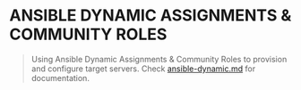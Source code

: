 # ANSIBLE DYNAMIC ASSIGNMENTS & COMMUNITY ROLES
>Using Ansible Dynamic Assignments &amp; Community Roles to provision and configure target servers. Check [ansible-dynamic.md](https://github.com/brpo01/ansible-dynamic-13/blob/master/ansible-dynamic.md) for documentation.
